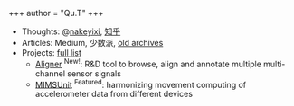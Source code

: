+++
author = "Qu.T"
+++

* Thoughts: @<a href="https://x.com/nakeyixi" target="_blank">nakeyixi</a>, <a href="https://www.zhihu.com/people/crispyribs" target="_blank">知乎</a>
* Articles: <a>Medium</a>, <a>少数派</a>, <a href="https://mzzgqnxhck.feishu.cn/docx/PuBEdPibIo5xpmxbGO0clLZgnce" target="_blank">old archives</a>
* Projects: <a href="https://github.com/qutang" target="_blank">full list</a>
  * <a href="https://github.com/qutang/nkyx-aligner" target="_blank">Aligner</a> <sup class="mb-2 ml-px inline-block font-medium uppercase tracking-wider text-[#ff3b2d] opacity-70">New!</sup>: R&D tool to browse, align and annotate multiple multi-channel sensor signals
  * <a href="https://mhealthgroup.github.io/MIMSunit/" target="_blank">MIMSUnit</a> <sup class="mb-2 ml-px inline-block font-medium uppercase tracking-wider text-[#ff3b2d] opacity-70">Featured</sup>: harmonizing movement computing of accelerometer data from different devices
